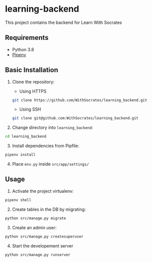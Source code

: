 # learning-backend

This project contains the backend for Learn With Socrates

## Requirements

- Python 3.8
- [Pipenv](https://github.com/pypa/pipenv#installation)

## Basic Installation

1. Clone the repository:

    - Using HTTPS
    ```sh
    git clone https://github.com/WithSocrates/learning_backend.git
    ```

    - Using SSH
    ```sh
    git clone git@github.com:WithSocrates/learning_backend.git
    ```

2. Change directory into `learning_backend`:

```sh
cd learning_backend
```

3. Install dependencies from Pipfile:

```sh
pipenv install
```

4. Place `env.py` inside `src/app/settings/`

## Usage

1. Activate the project virtualenv:

```sh
pipenv shell
```

2. Create tables in the DB by migrating:

```sh
python src/manage.py migrate
```

3. Create an admin user:

```sh
python src/manage.py createsuperuser
```

4. Start the developement server

```sh
python src/manage.py runserver
```
